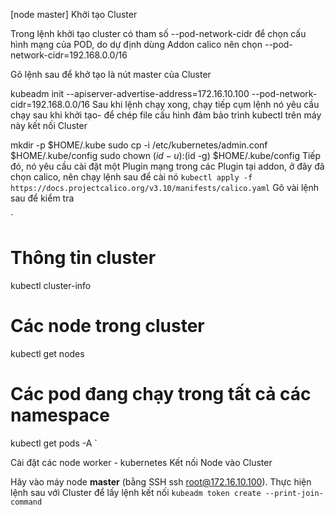 [node master]
Khởi tạo Cluster

Trong lệnh khởi tạo cluster có tham số --pod-network-cidr để chọn cấu hình mạng của POD, do dự định dùng Addon calico nên chọn --pod-network-cidr=192.168.0.0/16

Gõ lệnh sau để khở tạo là nút master của Cluster

kubeadm init --apiserver-advertise-address=172.16.10.100 --pod-network-cidr=192.168.0.0/16
Sau khi lệnh chạy xong, chạy tiếp cụm lệnh nó yêu cầu chạy sau khi khởi tạo- để chép file cấu hình đảm bảo trình kubectl trên máy này kết nối Cluster

mkdir -p $HOME/.kube
sudo cp -i /etc/kubernetes/admin.conf $HOME/.kube/config
sudo chown $(id -u):$(id -g) $HOME/.kube/config
Tiếp đó, nó yêu cầu cài đặt một Plugin mạng trong các Plugin tại addon, ở đây đã chọn calico, nên chạy lệnh sau để cài nó
  `kubectl apply -f https://docs.projectcalico.org/v3.10/manifests/calico.yaml`
Gõ vài lệnh sau để kiểm tra

`
# Thông tin cluster
kubectl cluster-info
# Các node trong cluster
kubectl get nodes
# Các pod đang chạy trong tất cả các namespace
kubectl get pods -A
`

Cài đặt các node worker - kubernetes
Kết nối Node vào Cluster

Hãy vào máy node **master** (bằng SSH ssh root@172.16.10.100). Thực hiện lệnh sau với Cluster để lấy lệnh kết nối
`kubeadm token create --print-join-command`

